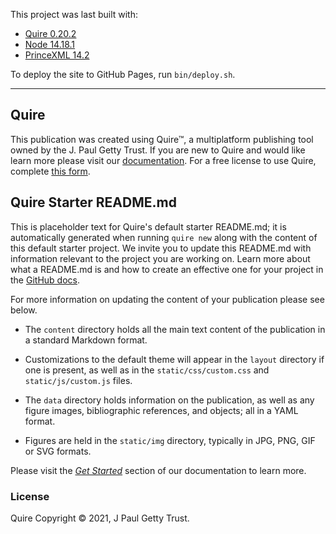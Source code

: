 This project was last built with:

- [Quire 0.20.2](https://github.com/thegetty/quire-cli/releases/tag/v0.20.2)
- [Node 14.18.1](https://nodejs.org/download/release/v14.18.0/)
- [PrinceXML 14.2](https://www.princexml.com/download/)

To deploy the site to GitHub Pages, run `bin/deploy.sh`.

---

## Quire

This publication was created using Quire™, a multiplatform publishing tool owned by the J. Paul Getty Trust. If you are new to Quire and would like learn more please visit our [documentation](https://quire.getty.edu). For a free license to use Quire, complete [this form](https://docs.google.com/forms/d/e/1FAIpQLScKOJEq9ivhwizmdazjuhxBII-s-5SUsnerWmyF8VteeeRBhA/viewform).

## Quire Starter README.md

This is placeholder text for Quire's default starter README.md; it is automatically generated when running `quire new` along with the content of this default starter project. We invite you to update this README.md with information relevant to the project you are working on. Learn more about what a README.md is and how to create an effective one for your project in the [GitHub docs](https://docs.github.com/en/github/creating-cloning-and-archiving-repositories/about-readmes).

For more information on updating the content of your publication please see below.

- The `content` directory holds all the main text content of the publication in a standard Markdown format.

- Customizations to the default theme will appear in the `layout` directory if one is present, as well as in the `static/css/custom.css` and `static/js/custom.js` files.

- The `data` directory holds information on the publication, as well as any figure images, bibliographic references, and objects; all in a YAML format.

- Figures are held in the `static/img` directory, typically in JPG, PNG, GIF or SVG formats.

Please visit the [_Get Started_](https://quire.getty.edu/documentation/getting-started/) section of our documentation to learn more.

### License

Quire Copyright © 2021, J Paul Getty Trust.


